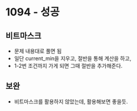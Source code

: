 # 1094 - 성공

## 비트마스크

-   문제 내용대로 풀면 됨
-   일단 current_min을 지우고, 절반을 통해 계산을 하고,
-   1-2번 조건까지 가게 되면 그때 절반을 추가해준다.

## 보완

-   비트마스크를 활용하지 않았는데, 활용해보면 좋을듯.
